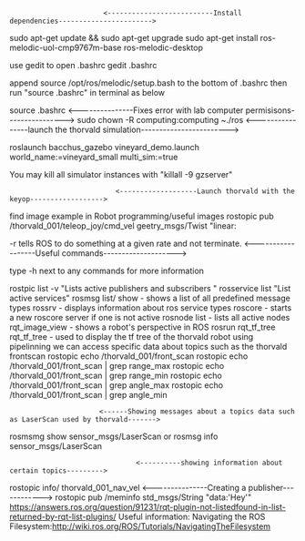 
                           <--------------------------Install dependencies----------------------->

sudo apt-get update && sudo apt-get upgrade
sudo apt-get install ros-melodic-uol-cmp9767m-base ros-melodic-desktop

use gedit to open .bashrc
gedit .bashrc

append source /opt/ros/melodic/setup.bash to the bottom of .bashrc
then run "source .bashrc" in terminal as below

source .bashrc
                           <---------------Fixes error with lab computer permisisons---------------->
sudo chown -R computing:computing ~./ros
                            <----------------launch the thorvald simulation------------------------>

roslaunch bacchus_gazebo vineyard_demo.launch world_name:=vineyard_small multi_sim:=true

You may kill all simulator instances with "killall -9 gzserver"

                              <-------------------Launch thorvald with the keyop------------------>

find image example in Robot programming/useful images
rostopic pub /thorvald_001/teleop_joy/cmd_vel geetry_msgs/Twist "linear:

-r tells ROS to do something at a given rate and not terminate.
                                    <------------------Useful commands-------------------->

type -h next to any commands for more information

rostpic list -v "Lists active publishers and subscribers "
rosservice list "List active services"
rosmsg list/ show - shows a list of all predefined message types 
rossrv - displays information about ros service types
roscore -  starts a new roscore server if one is not active
rosnode list - lists all active nodes
rqt_image_view - shows a robot's perspective in ROS
rosrun rqt_tf_tree rqt_tf_tree - used to display the tf tree of the thorvald robot
using pipelinning we can access specific data about topics such as the thorvald frontscan
rostopic echo /thorvald_001/front_scan
rostopic echo /thorvald_001/front_scan | grep range_max
rostopic echo /thorvald_001/front_scan | grep range_min
rostopic echo /thorvald_001/front_scan | grep angle_max
rostopic echo /thorvald_001/front_scan | grep angle_min

                          <------Showing messages about a topics data such as LaserScan used by thorvald------->
rosmsmg show sensor_msgs/LaserScan or rosmsg info sensor_msgs/LaserScan

                                   <----------showing information about certain topics--------->
rostopic info/ thorvald_001_nav_vel
                                     <---------------Creating a publisher------------>
  rostopic pub /meminfo std_msgs/String "data:'Hey'"
<If you get issues with rqt_launchtree this webpage can help>
  https://answers.ros.org/question/91231/rqt-plugin-not-listedfound-in-list-returned-by-rqt-list-plugins/
Useful information:
Navigating the ROS Filesystem:http://wiki.ros.org/ROS/Tutorials/NavigatingTheFilesystem
